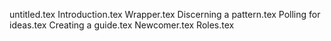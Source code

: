untitled.tex
Introduction.tex
Wrapper.tex
Discerning a pattern.tex
Polling for ideas.tex
Creating a guide.tex
Newcomer.tex
Roles.tex